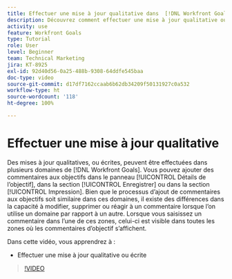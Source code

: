 ```yaml
---
title: Effectuer une mise à jour qualitative dans  [!DNL Workfront Goals]
description: Découvrez comment effectuer une mise à jour qualitative ou écrite dans [!DNL   Goals].
activity: use
feature: Workfront Goals
type: Tutorial
role: User
level: Beginner
team: Technical Marketing
jira: KT-8925
exl-id: 92d40d56-0a25-488b-9308-64ddfe545baa
doc-type: video
source-git-commit: d17df7162ccaab6b62db34209f50131927c0a532
workflow-type: ht
source-wordcount: '118'
ht-degree: 100%

---
```


# Effectuer une mise à jour qualitative

Des mises à jour qualitatives, ou écrites, peuvent être effectuées dans plusieurs domaines de [!DNL Workfront Goals]. Vous pouvez ajouter des commentaires aux objectifs dans le panneau [!UICONTROL Détails de l’objectif], dans la section [!UICONTROL Enregistrer] ou dans la section [!UICONTROL Impression]. Bien que le processus d’ajout de commentaires aux objectifs soit similaire dans ces domaines, il existe des différences dans la capacité à modifier, supprimer ou réagir à un commentaire lorsque l’on utilise un domaine par rapport à un autre. Lorsque vous saisissez un commentaire dans l’une de ces zones, celui-ci est visible dans toutes les zones où les commentaires d’objectif s’affichent.

Dans cette vidéo, vous apprendrez à :

* Effectuer une mise à jour qualitative ou écrite

>[!VIDEO](https://video.tv.adobe.com/v/3415948/?quality=12&learn=on&enablevpops&captions=fre_fr)
